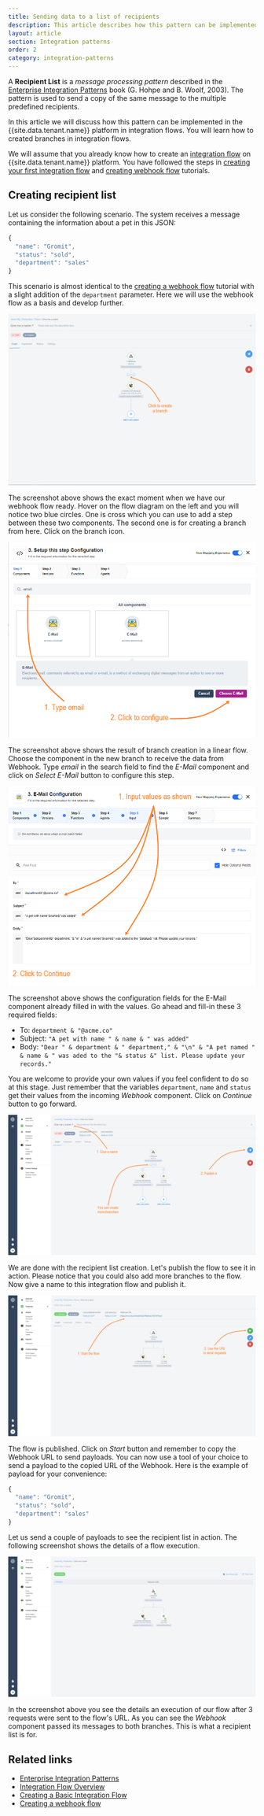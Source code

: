 ```yaml
---
title: Sending data to a list of recipients
description: This article describes how this pattern can be implemented in the platform in integration flows. You will learn how to created branches in integration flows.
layout: article
section: Integration patterns
order: 2
category: integration-patterns
---
```


A **Recipient List** is a *message processing pattern* described in the [Enterprise Integration Patterns](http://www.enterpriseintegrationpatterns.com/patterns/messaging/RecipientList.html)
book (G. Hohpe and B. Woolf, 2003). The pattern is used to send a copy of the
same message to the multiple predefined recipients.

In this article we will discuss how this pattern can be implemented in the
{{site.data.tenant.name}} platform in integration flows. You will learn how to
created branches in integration flows.

We will assume that you already know how to create an [integration flow](/getting-started/integration-flow)
on {{site.data.tenant.name}} platform. You have followed the steps in [creating your first integration flow](/getting-started/first-flow)
and [creating webhook flow](/getting-started/webhooks-flow) tutorials.

## Creating recipient list

Let us consider the following scenario. The system receives a message containing
the information about a pet in this JSON:

```js
{
  "name": "Gromit",
  "status": "sold",
  "department": "sales"
}
```

This scenario is almost identical to the [creating a webhook flow](/getting-started/webhooks-flow)
tutorial with a slight addition of the `department` parameter. Here we will
use the webhook flow as a basis and develop further.

![Starting with recipient list](/assets/img/integrator-guide/recipient-list/recipient-list-1.png "Starting with recipient list")

The screenshot above shows the exact moment when we have our webhook flow ready.
Hover on the flow diagram on the left and you will notice two blue circles. One
is cross which you can use to add a step between these two components. The second
one is for creating a branch from here. Click on the branch icon.

![New branch](/assets/img/integrator-guide/recipient-list/recipient-list-2.png "New branch")

The screenshot above shows the result of branch creation in a linear flow.
Choose the component in the new branch to receive the data from Webhook. Type
*email* in the search field to find the *E-Mail* component and click on
*Select E-Mail* button to configure this step.

![Configuring e-mail component](/assets/img/integrator-guide/recipient-list/recipient-list-3.png "Configuring e-mail component")

The screenshot above shows the configuration fields for the E-Mail component
already filled in with the values. Go ahead and fill-in these 3 required fields:

*  To: `department & "@acme.co"`
*  Subject: `"A pet with name " & name & " was added"`
*  Body: `"Dear " & department & " department," & "\n" & "A pet named " & name & " was aded to the "& status &" list. Please update your records."`

You are welcome to provide your own values if you feel confident to do so at
this stage. Just remember that the variables `department`, `name` and `status`
get their values from the incoming *Webhook* component. Click on *Continue*
button to go forward.

![Saving the recipient list](/assets/img/integrator-guide/recipient-list/recipient-list-4.png "Saving the recipient list")

We are done with the recipient list creation. Let's publish the flow to see it
in action. Please notice that you could also add more branches to the flow. Now give a name to this integration flow and publish it.

![Start the flow](/assets/img/integrator-guide/recipient-list/recipient-list-5.png "Start the flow")

The flow is published. Click on *Start* button and remember to copy the Webhook
URL to send payloads. You can now use a tool of your choice to send a payload
to the copied URL of the Webhook. Here is the example of payload for your
convenience:

```js
{
  "name": "Gromit",
  "status": "sold",
  "department": "sales"
}
```
Let us send a couple of payloads to see the recipient list in action. The
following screenshot shows the details of a flow execution.

![Execution result](/assets/img/integrator-guide/recipient-list/recipient-list-6.png "Execution result")

In the screenshot above you see the details an execution of our flow after 3
requests were sent to the flow's URL. As you can see the *Webhook* component passed
its messages to both branches. This is what a recipient list is for.

## Related links

- [Enterprise Integration Patterns](http://www.enterpriseintegrationpatterns.com/patterns/messaging/RecipientList.html)
- [Integration Flow Overview](/getting-started/integration-flow)
- [Creating a Basic Integration Flow](/getting-started/first-flow)
- [Creating a webhook flow](/getting-started/webhooks-flow)
